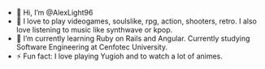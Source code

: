 - 👋 Hi, I’m @AlexLight96
- 👀 I love to play videogames, soulslike, rpg, action, shooters, retro. I also love listening to music like synthwave or kpop.
- 🌱 I’m currently learning Ruby on Rails and Angular. Currently studying Software Engineering at Cenfotec University. 
- ⚡ Fun fact: I love playing Yugioh and to watch a lot of animes.

<!---
AlexLight96/AlexLight96 is a ✨ special ✨ repository because its `README.md` (this file) appears on your GitHub profile.
You can click the Preview link to take a look at your changes.
--->


